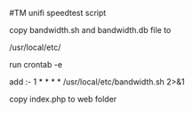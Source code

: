 #TM unifi speedtest script

copy bandwidth.sh and bandwidth.db file to 

/usr/local/etc/


run crontab -e

add :-
1 * * * * /usr/local/etc/bandwidth.sh 2>&1

copy index.php to web folder
